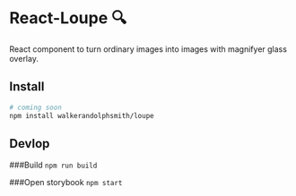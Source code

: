 # React-Loupe :mag:

React component to turn ordinary images into images with magnifyer glass overlay.

## Install
```sh
# coming soon
npm install walkerandolphsmith/loupe
```

## Devlop

###Build
`npm run build`

###Open storybook
`npm start`

